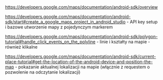 https://developers.google.com/maps/documentation/android-sdk/overview

https://developers.google.com/maps/documentation/android-sdk/start#create_a_google_maps_project_in_android_studio - API key setup i bazowe utworzenie mapy z pojedynczym markerem



https://developers.google.com/maps/documentation/android-sdk/polygon-tutorial#handle_click_events_on_the_polyline - linie i kształty na mapie - również klikalne

https://developers.google.com/maps/documentation/android-sdk/current-place-tutorial#get-the-location-of-the-android-device-and-position-the-map - pokazanie aktualnej lokalizacji na mapie (włącznie z requestem o pozwolenie na odczytanie lokalizacji)

